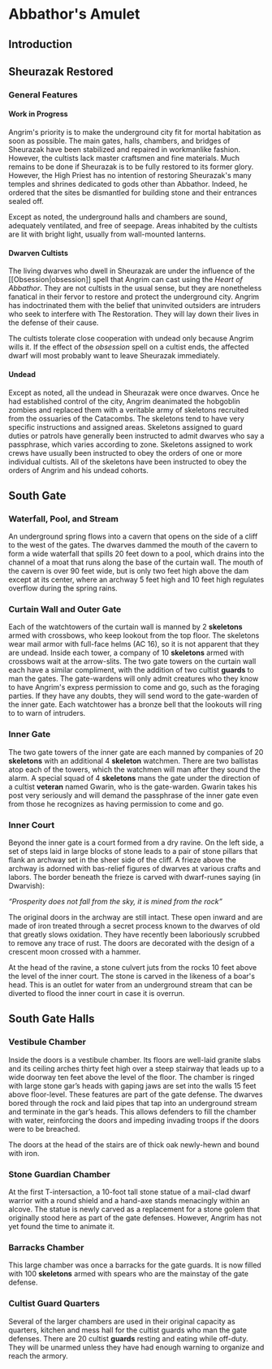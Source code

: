 # Abbathor's Amulet

## Introduction

## Sheurazak Restored

### General Features

#### Work in Progress

Angrim's priority is to make the underground city fit for mortal habitation as soon as possible. The main gates, halls, chambers, and bridges of Sheurazak have been stabilized and repaired in workmanlike fashion. However, the cultists lack master craftsmen and fine materials. Much remains to be done if Sheurazak is to be fully restored to its former glory. However, the High Priest has no intention of restoring Sheurazak's many temples and shrines dedicated to gods other than Abbathor. Indeed, he ordered that the sites be dismantled for building stone and their entrances sealed off.

Except as noted, the underground halls and chambers are sound, adequately ventilated, and free of seepage. Areas inhabited by the cultists are lit with bright light, usually from wall-mounted lanterns.

#### Dwarven Cultists

The living dwarves who dwell in Sheurazak are under the influence of the [[Obsession|obsession]] spell that Angrim can cast using the _Heart of Abbathor_. They are not cultists in the usual sense, but they are nonetheless fanatical in their fervor to restore and protect the underground city. Angrim has indoctrinated them with the belief that uninvited outsiders are intruders who seek to interfere with The Restoration. They will lay down their lives in the defense of their cause.

The cultists tolerate close cooperation with undead only because Angrim wills it. If the effect of the _obsession_ spell on a cultist ends, the affected dwarf will most probably want to leave Sheurazak immediately.

#### Undead

Except as noted, all the undead in Sheurazak were once dwarves. Once he had established control of the city, Angrim deanimated the hobgoblin zombies and replaced them with a veritable army of skeletons recruited from the ossuaries of the Catacombs. The skeletons tend to have very specific instructions and assigned areas. Skeletons assigned to guard duties or patrols have generally been instructed to admit dwarves who say a passphrase, which varies according to zone. Skeletons assigned to work crews have usually been instructed to obey the orders of one or more individual cultists. All of the skeletons have been instructed to obey the orders of Angrim and his undead cohorts.

## South Gate

### Waterfall, Pool, and Stream

An underground spring flows into a cavern that opens on the side of a cliff to the west of the gates. The dwarves dammed the mouth of the cavern to form a wide waterfall that spills 20 feet down to a pool, which drains into the channel of a moat that runs along the base of the curtain wall. The mouth of the cavern is over 90 feet wide, but is only two feet high above the dam except at its center, where an archway 5 feet high and 10 feet high regulates overflow during the spring rains. 

### Curtain Wall and Outer Gate

Each of the watchtowers of the curtain wall is manned by 2 **skeletons** armed with crossbows, who keep lookout from the top floor. The skeletons wear mail armor with full-face helms (AC 16), so it is not apparent that they are undead. Inside each tower, a company of 10 **skeletons** armed with crossbows wait at the arrow-slits. The two gate towers on the curtain wall each have a similar compliment, with the addition of two cultist **guards** to man the gates. The gate-wardens will only admit creatures who they know to have Angrim's express permission to come and go, such as the foraging parties. If they have any doubts, they will send word to the gate-warden of the inner gate. Each watchtower has a bronze bell that the lookouts will ring to to warn of intruders.

### Inner Gate

The two gate towers of the inner gate are each manned by companies of 20 **skeletons** with an additional 4 **skeleton** watchmen. There are two ballistas atop each of the towers, which the watchmen will man after they sound the alarm. A special squad of 4 **skeletons** mans the gate under the direction of a cultist **veteran** named Gwarin, who is the gate-warden. Gwarin takes his post very seriously and will demand the passphrase of the inner gate even from those he recognizes as having permission to come and go.

### Inner Court

Beyond the inner gate is a court formed from a dry ravine. On the left side, a set of steps laid in large blocks of stone leads to a pair of stone pillars that flank an archway set in the sheer side of the cliff. A frieze above the archway is adorned with bas-relief figures of dwarves at various crafts and labors. The border beneath the frieze is carved with dwarf-runes saying (in Dwarvish):

_“Prosperity does not fall from the sky, it is mined from the rock”_

The original doors in the archway are still intact. These open inward and are made of iron treated through a secret process known to the dwarves of old that greatly slows oxidation. They have recently been laboriously scrubbed to remove any trace of rust. The doors are decorated with the design of a crescent moon crossed with a hammer.

At the head of the ravine, a stone culvert juts from the rocks 10 feet above the level of the inner court. The stone is carved in the likeness of a boar's head. This is an outlet for water from an underground stream that can be diverted to flood the inner court in case it is overrun.

## South Gate Halls

### Vestibule Chamber

Inside the doors is a vestibule chamber. Its floors are well-laid granite slabs and its ceiling arches thirty feet high over a steep stairway that leads up to a wide doorway ten feet above the level of the floor. The chamber is ringed with large stone gar’s heads with gaping jaws are set into the walls 15 feet above floor-level. These features are part of the gate defense. The dwarves bored through the rock and laid pipes that tap into an underground stream and terminate in the gar’s heads. This allows defenders to fill the chamber with water, reinforcing the doors and impeding invading troops if the doors were to be breached.

The doors at the head of the stairs are of thick oak newly-hewn and bound with iron.

### Stone Guardian Chamber

At the first T-intersaction, a 10-foot tall stone statue of a mail-clad dwarf warrior with a round shield and a hand-axe stands menacingly within an alcove. The statue is newly carved as a replacement for a stone golem that originally stood here as part of the gate defenses. However, Angrim has not yet found the time to animate it.

### Barracks Chamber

This large chamber was once a barracks for the gate guards. It is now filled with 100 **skeletons** armed with spears who are the mainstay of the gate defense.

### Cultist Guard Quarters

Several of the larger chambers are used in their original capacity as quarters, kitchen and mess hall for the cultist guards who man the gate defenses. There are 20 cultist **guards** resting and eating while off-duty. They will be unarmed unless they have had enough warning to organize and reach the armory.

